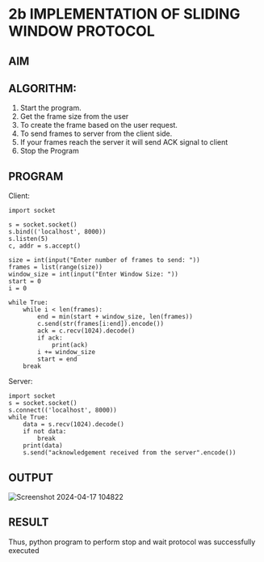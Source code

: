 # 2b IMPLEMENTATION OF SLIDING WINDOW PROTOCOL
## AIM
## ALGORITHM:
1. Start the program.
2. Get the frame size from the user
3. To create the frame based on the user request.
4. To send frames to server from the client side.
5. If your frames reach the server it will send ACK signal to client
6. Stop the Program
## PROGRAM
Client:
```
import socket

s = socket.socket()
s.bind(('localhost', 8000))
s.listen(5)
c, addr = s.accept()

size = int(input("Enter number of frames to send: "))
frames = list(range(size))
window_size = int(input("Enter Window Size: "))
start = 0
i = 0

while True:
    while i < len(frames):
        end = min(start + window_size, len(frames)) 
        c.send(str(frames[i:end]).encode())
        ack = c.recv(1024).decode()
        if ack:
            print(ack)
        i += window_size
        start = end  
    break  
```

Server:
```
import socket
s = socket.socket()
s.connect(('localhost', 8000))
while True:
    data = s.recv(1024).decode()
    if not data: 
        break
    print(data)
    s.send("acknowledgement received from the server".encode())
```

## OUTPUT

![Screenshot 2024-04-17 104822](https://github.com/ThakshaRishi/2b_SLIDING_WINDOW_PROTOCOL/assets/144870423/87df7fc2-7c22-4759-a97c-89e64a53ce08)

## RESULT
Thus, python program to perform stop and wait protocol was successfully executed
